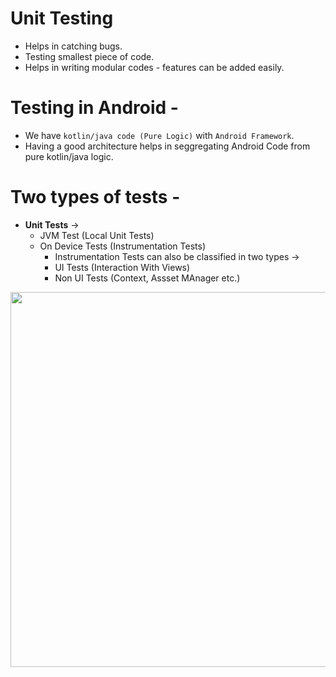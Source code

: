 # Unit Testing
 - Helps in catching bugs.
 - Testing smallest piece of code.
 - Helps in writing modular codes - features can be added easily.

# Testing in Android -
 - We have `kotlin/java code (Pure Logic)` with `Android Framework`.
 - Having a good architecture helps in seggregating Android Code from pure kotlin/java logic.

# Two types of tests -
 - **Unit Tests** ->
   - JVM Test (Local Unit Tests)
   - On Device Tests (Instrumentation Tests)
     - Instrumentation Tests can also be classified in two types ->
     - UI Tests (Interaction With Views)
     - Non UI Tests (Context, Assset MAnager etc.)
    
<p align="center">
  <img src="https://github.com/ArjunGupta08/Android-Unit-Testing/assets/85922120/d5218d2b-36b3-4f30-af61-e085b02103de" width="600"/>
</p>

